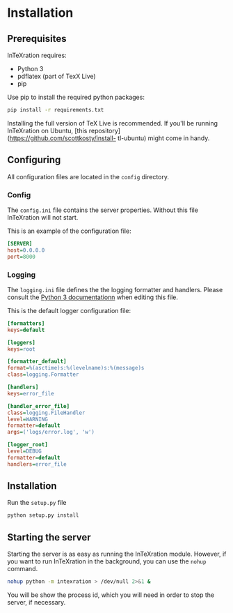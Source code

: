 # Installation

## Prerequisites

InTeXration requires:

- Python 3
- pdflatex (part of TexX Live)
- pip

Use pip to install the required python packages:

```bash
pip install -r requirements.txt
```

Installing the full version of TeX Live is recommended. If you'll be running
InTeXration on Ubuntu, [this repository](https://github.com/scottkosty/install-
tl-ubuntu) might come in handy.

## Configuring

All configuration files are located in the `config` directory.

### Config
The `config.ini` file contains the server properties. Without this file
InTeXration will not start.

This is an example of the configuration file:
```ini
[SERVER]
host=0.0.0.0
port=8000
```

### Logging
The `logging.ini` file defines the the logging formatter and handlers. Please
consult the [Python 3
documentationn](http://docs.python.org/2/library/logging.config.html) when
editing this file.

This is the default logger configuration file:
```ini
[formatters]
keys=default

[loggers]
keys=root

[formatter_default]
format=%(asctime)s:%(levelname)s:%(message)s
class=logging.Formatter

[handlers]
keys=error_file

[handler_error_file]
class=logging.FileHandler
level=WARNING
formatter=default
args=('logs/error.log', 'w')

[logger_root]
level=DEBUG
formatter=default
handlers=error_file
```

## Installation
Run the `setup.py` file
```bash
python setup.py install
```

## Starting the server
Starting the server is as easy as running the InTeXration module. However, if you
want to run InTeXration in the background, you can use the `nohup` command.

```bash
nohup python -m intexration > /dev/null 2>&1 &
```
You will be show the process id, which you will need in order to stop the
server, if necessary.